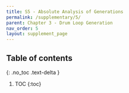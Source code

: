 ```yaml
---
title: S5 - Absolute Analysis of Generations
permalink: /supplementary/5/
parent: Chapter 3 - Drum Loop Generation
nav_order: 5
layout: supplement_page
---
```


## Table of contents
{: .no_toc .text-delta }

1. TOC
{:toc}